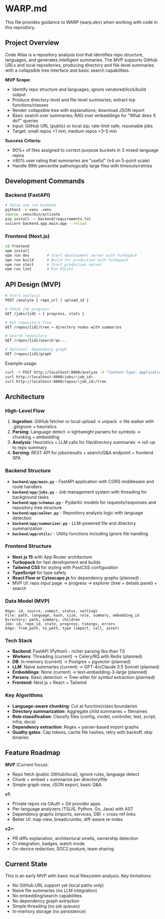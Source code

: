 # WARP.md

This file provides guidance to WARP (warp.dev) when working with code in this repository.

## Project Overview

Code Atlas is a repository analysis tool that identifies repo structure, languages, and generates intelligent summaries. The MVP supports GitHub URLs and local repositories, producing directory and file-level summaries with a collapsible tree interface and basic search capabilities.

**MVP Scope:**
- Identify repo structure and languages; ignore vendored/lock/build output
- Produce directory-level and file-level summaries; extract top functions/classes
- Render collapsible tree with explanations; download JSON report
- Basic search over summaries; RAG over embeddings for "What does X do?" queries
- Input: GitHub URL (public) or local zip; rate-limit safe, resumable jobs
- Target: small repos <1 min; medium repos <3-5 min

**Success Criteria:**
- 90%+ of files assigned to correct purpose buckets in 3 mixed-language repos
- ≥80% user rating that summaries are "useful" (≥4 on 5-point scale)
- Handle 99th percentile pathologically large files with timeouts/retries

## Development Commands

### Backend (FastAPI)
```bash
# Setup and run backend
python3 -m venv .venv
source .venv/bin/activate
pip install -r backend/requirements.txt
uvicorn backend.app.main:app --reload
```

### Frontend (Next.js)
```bash
cd frontend
npm install
npm run dev        # Start development server with Turbopack
npm run build      # Build for production with Turbopack
npm run start      # Start production server
npm run lint       # Run ESLint
```

## API Design (MVP)

```bash
# Start analysis
POST /analyze { repo_url | upload_id }

# Check job progress
GET /jobs/{id} → { progress, stats }

# Get repository tree
GET /repos/{id}/tree → directory nodes with summaries

# Search repository
GET /repos/{id}/search?q=...

# Optional: dependency graph
GET /repos/{id}/graph
```

Example usage:
```bash
curl -X POST http://localhost:8000/analyze -H "Content-Type: application/json" -d '{"repo_url":"https://github.com/user/repo"}'
curl http://localhost:8000/jobs/<job_id>
curl http://localhost:8000/repos/<job_id>/tree
```

## Architecture

### High-Level Flow
1. **Ingestion**: GitHub fetcher or local upload → unpack → file walker with .gitignore + heuristics
2. **Parsing**: Language detect → lightweight parsers for symbols → chunking + embedding
3. **Analysis**: Heuristics + LLM calls for file/directory summaries → roll-up to repo summary
4. **Serving**: REST API for jobs/results + search/Q&A endpoint + frontend SPA

### Backend Structure
- **`backend/app/main.py`** - FastAPI application with CORS middleware and route handlers
- **`backend/app/jobs.py`** - Job management system with threading for background tasks
- **`backend/app/schemas.py`** - Pydantic models for requests/responses and repository tree structure
- **`backend/app/walker.py`** - Repository analysis logic with language detection
- **`backend/app/summarizer.py`** - LLM-powered file and directory summarization
- **`backend/app/utils/`** - Utility functions including ignore file handling

### Frontend Structure  
- **Next.js 15** with App Router architecture
- **Turbopack** for fast development and builds
- **Tailwind CSS** for styling with PostCSS configuration
- **TypeScript** for type safety
- **React Flow or Cytoscape.js** for dependency graphs (planned)
- MVP UI: repo input page → progress → explorer (tree + details panel) + search

### Data Model (MVP)
```
Repo: id, source, commit, status, settings
File: path, language, hash, size, role, summary, embedding_id
Directory: path, summary, children
Job: id, repo_id, state, progress, timings, errors
Edge: from_path, to_path, type (import, call, asset)
```

### Tech Stack
- **Backend**: FastAPI (Python) - richer parsing libs than TS
- **Workers**: Threading (current) → Celery/RQ with Redis (planned)
- **DB**: In-memory (current) → Postgres + pgvector (planned)
- **LLM**: Naive summaries (current) → GPT-4o/Claude 3.5 Sonnet (planned)
- **Embeddings**: None (current) → text-embedding-3-large (planned)
- **Parsers**: Basic detection → Tree-sitter for symbol extraction (planned)
- **Frontend**: Next.js + React + Tailwind

### Key Algorithms
- **Language-aware chunking**: Cut at function/class boundaries
- **Directory summarization**: Aggregate child summaries + filenames
- **Role classification**: Classify files (config, model, controller, test, script, infra, docs)
- **Dependency extraction**: Regex + parser-based import graphs
- **Quality gates**: Cap tokens, cache file hashes, retry with backoff, skip binaries

## Feature Roadmap

**MVP** (Current focus):
- Repo fetch (public GitHub/local), ignore rules, language detect
- Chunk + embed + summarize per directory/file
- Simple graph view, JSON export, basic Q&A

**v1**:
- Private repos via OAuth + Git provider apps
- Per-language analyzers (TS/JS, Python, Go, Java) with AST
- Dependency graphs (imports, services, DB) + cross-ref links
- Better UI: map view, breadcrumbs, diff-aware re-index

**v2+**:
- PR diffs explanation, architectural smells, ownership detection
- CI integration, badges, watch mode
- On-device redaction, SOC2 posture, team sharing

## Current State

This is an early MVP with basic local filesystem analysis. Key limitations:
- No GitHub URL support yet (local paths only)
- Naive file summaries (no LLM integration)
- No embedding/search capabilities
- No dependency graph extraction
- Simple threading (no job queues)
- In-memory storage (no persistence)
